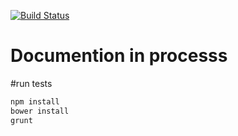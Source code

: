 [![Build Status](https://travis-ci.org/lexich/backbone-mixin.png?branch=master)](https://travis-ci.org/lexich/backbone-mixin)
# Documention in processs

#run tests
```bash
npm install
bower install
grunt
```
